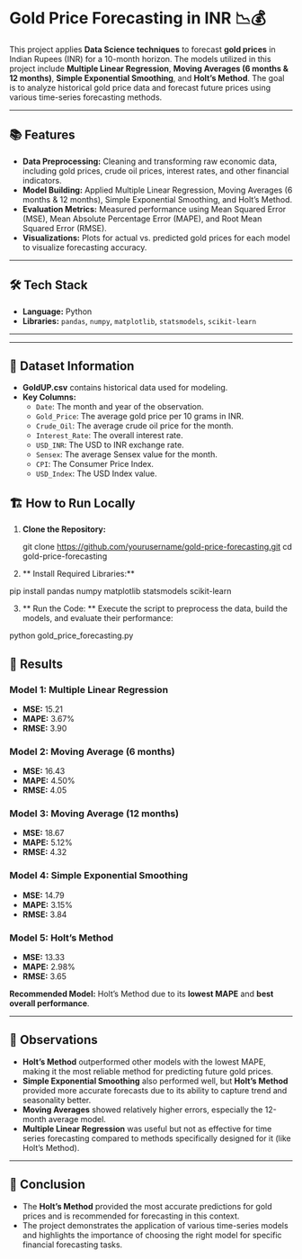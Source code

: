 # Gold Price Forecasting in INR 📉💰

This project applies **Data Science techniques** to forecast **gold prices** in Indian Rupees (INR) for a 10-month horizon. The models utilized in this project include **Multiple Linear Regression**, **Moving Averages (6 months & 12 months)**, **Simple Exponential Smoothing**, and **Holt’s Method**. The goal is to analyze historical gold price data and forecast future prices using various time-series forecasting methods.

---

## 📚 Features
- **Data Preprocessing:** Cleaning and transforming raw economic data, including gold prices, crude oil prices, interest rates, and other financial indicators.
- **Model Building:** Applied Multiple Linear Regression, Moving Averages (6 months & 12 months), Simple Exponential Smoothing, and Holt’s Method.
- **Evaluation Metrics:** Measured performance using Mean Squared Error (MSE), Mean Absolute Percentage Error (MAPE), and Root Mean Squared Error (RMSE).
- **Visualizations:** Plots for actual vs. predicted gold prices for each model to visualize forecasting accuracy.

---

## 🛠️ Tech Stack
- **Language:** Python  
- **Libraries:** `pandas`, `numpy`, `matplotlib`, `statsmodels`, `scikit-learn`

---
---

## 📂 Dataset Information

- **GoldUP.csv** contains historical data used for modeling.
- **Key Columns:**
  - `Date`: The month and year of the observation.
  - `Gold_Price`: The average gold price per 10 grams in INR.
  - `Crude_Oil`: The average crude oil price for the month.
  - `Interest_Rate`: The overall interest rate.
  - `USD_INR`: The USD to INR exchange rate.
  - `Sensex`: The average Sensex value for the month.
  - `CPI`: The Consumer Price Index.
  - `USD_Index`: The USD Index value.

## 🏗️ How to Run Locally

1. **Clone the Repository:**
   
   git clone https://github.com/yourusername/gold-price-forecasting.git
   cd gold-price-forecasting
   
3. ** Install Required Libraries:**

pip install pandas numpy matplotlib statsmodels scikit-learn

3. ** Run the Code: **
Execute the script to preprocess the data, build the models, and evaluate their performance:

python gold_price_forecasting.py

## 🎨 Results

### Model 1: **Multiple Linear Regression**
- **MSE:** 15.21
- **MAPE:** 3.67%
- **RMSE:** 3.90

### Model 2: **Moving Average (6 months)**
- **MSE:** 16.43
- **MAPE:** 4.50%
- **RMSE:** 4.05

### Model 3: **Moving Average (12 months)**
- **MSE:** 18.67
- **MAPE:** 5.12%
- **RMSE:** 4.32

### Model 4: **Simple Exponential Smoothing**
- **MSE:** 14.79
- **MAPE:** 3.15%
- **RMSE:** 3.84

### Model 5: **Holt’s Method**
- **MSE:** 13.33
- **MAPE:** 2.98%
- **RMSE:** 3.65

**Recommended Model:** Holt’s Method due to its **lowest MAPE** and **best overall performance**.

---

## 📝 Observations
- **Holt’s Method** outperformed other models with the lowest MAPE, making it the most reliable method for predicting future gold prices.
- **Simple Exponential Smoothing** also performed well, but **Holt’s Method** provided more accurate forecasts due to its ability to capture trend and seasonality better.
- **Moving Averages** showed relatively higher errors, especially the 12-month average model.
- **Multiple Linear Regression** was useful but not as effective for time series forecasting compared to methods specifically designed for it (like Holt’s Method).

---

## 🚀 Conclusion
- The **Holt’s Method** provided the most accurate predictions for gold prices and is recommended for forecasting in this context.
- The project demonstrates the application of various time-series models and highlights the importance of choosing the right model for specific financial forecasting tasks.



